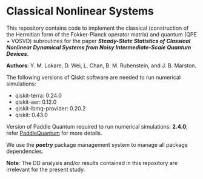 # Classical Nonlinear Systems
This repository contains code to implement the classical (construction of the Hermitian form of the Fokker-Planck operator matrix) and quantum (QPE + VQSVD) subroutines for the paper ***Steady-State Statistics of Classical Nonlinear Dynamical Systems from Noisy Intermediate-Scale Quantum Devices***. 

**Authors**: Y. M. Lokare, D. Wei, L. Chan, B. M. Rubenstein, and J. B. Marston. 

The following versions of Qiskit software are needed to run numerical simulations: 
- qiskit-terra: 0.24.0
- qiskit-aer: 0.12.0
- qiskit-ibmq-provider: 0.20.2
- qiskit: 0.43.0

Version of Paddle Quantum required to run numerical simulations: **2.4.0**; refer [PaddleQuantum](https://github.com/PaddlePaddle/Quantum) for more details. 

We use the ***poetry*** package management system to manage all package dependencies. 

**Note**: The DD analysis and/or results contained in this repository are irrelevant for the present study. 
